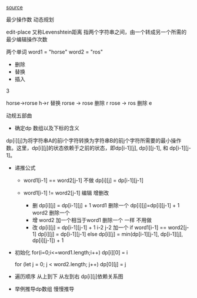 [source](https://leetcode.cn/problems/edit-distance/description/)

最少操作数 动态规划

edit-place 又称Levenshtein距离  指两个字符串之间，由一个转成另一个所需的最少编辑操作次数

两个单词 word1 = "horse" word2 = "ros"

- 删除
- 替换
- 插入

3

horse->rorse h->r 替换
rorse -> rose 删除 r
rose -> ros 删除 e

动规五部曲 

- 确定dp 数组以及下标的含义

dp[i][j]为将字符串A的前i个字符转换为字符串B的前j个字符所需要的最小操作数。这里，dp[i][j]的状态依赖于之前的状态，即dp[i-1][j], dp[i][j-1], 和 dp[i-1][j-1]。

- 递推公式

  - word1[i-1] == word2[j-1] 不做
    dp[i][j] = dp[i-1][j-1]

  - word1[i-1] != word2[j-1]  编辑 增删改
    - 删 dp[i][j] = dp[i-1][j] + 1  word1 删除一个
      dp[i][j]=dp[i][j-1] + 1  word2 删除一个
    - 增 
      word2 加一个相当于word1 删除一个 一样 不用做
    - 改 dp[i][j] = dp[i-1][j-1] + 1
      i-2 j-2 加一个 
    if word1[i-1] == word2[j-1]
      dp[i][j] = dp[i-1][j-1]
    else
      dp[i][j] = min(dp[i-1][j-1], dp[i-1][j], dp[i][j-1]) + 1
- 初始化
  for(i=0;i<=word1.length;i++)
  dp[i][0] = i

  for (let j = 0; j < word2.length; j++)
  dp[0][j] = j

- 遍历顺序 从上到下 从左到右
  dp[i][j]依赖关系图

- 举例推导dp数组
  慢慢推导


